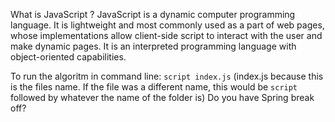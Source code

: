 What is JavaScript ? JavaScript is a dynamic computer programming language. It is lightweight and most commonly used as a part of web pages, whose implementations allow client-side script to interact with the user and make dynamic pages. It is an interpreted programming language with object-oriented capabilities.

To run the algoritm in command line: 
`script index.js`
(index.js because this is the files name. If the file was a different name, this would be `script` followed by whatever the name of the folder is)
Do you have Spring break off?